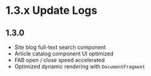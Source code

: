 # 1.3.x Update Logs

## 1.3.0

- Site blog full-text search component
- Article catalog component UI optimized
- FAB open / close speed accelerated
- Optimized dynamic rendering with ``DocumentFragment``
